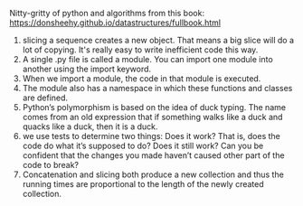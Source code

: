 Nitty-gritty of python and algorithms from this book: https://donsheehy.github.io/datastructures/fullbook.html

1. slicing a sequence creates a new object. That means a big slice will do a lot of copying. It's really easy to write inefficient code this way.
2. A single .py file is called a module. You can import one module into another using the import keyword. 
3. When we import a module, the code in that module is executed. 
4. The module also has a namespace in which these functions and classes are defined.
5. Python’s polymorphism is based on the idea of duck typing. The name comes from an old expression that if something walks like a duck and quacks like a duck, then it is a duck. 
6. we use tests to determine two things:
Does it work? That is, does the code do what it’s supposed to do?
Does it still work? Can you be confident that the changes you made haven’t caused other part of the code to break?
7. Concatenation and slicing both produce a new collection and thus the running times are proportional to the length of the newly created collection.
